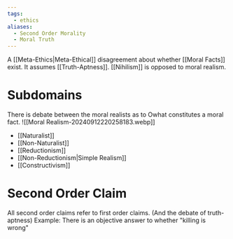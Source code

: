 ```yaml
---
tags:
  - ethics
aliases:
  - Second Order Morality
  - Moral Truth
---
```

A [[Meta-Ethics|Meta-Ethical]] disagreement about whether [[Moral Facts]] exist.
It assumes [[Truth-Aptness]].
[[Nihilism]] is opposed to moral realism.
# Subdomains
There is debate between the moral realists as to Owhat constitutes a moral fact.
![[Moral Realism-20240912220258183.webp]]
- [[Naturalist]]
- [[Non-Naturalist]]
- [[Reductionism]]
- [[Non-Reductionism|Simple Realism]]
- [[Constructivism]]
# Second Order Claim
All second order claims refer to first order claims. (And the debate of truth-aptness)
Example:
There is an objective answer to whether "killing is wrong"

